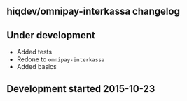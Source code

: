 hiqdev/omnipay-interkassa changelog
-----------------------------------

## Under development

- Added tests
- Redone to `omnipay-interkassa`
- Added basics

## Development started 2015-10-23

